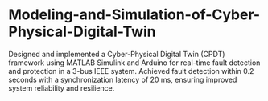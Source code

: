 # Modeling-and-Simulation-of-Cyber-Physical-Digital-Twin
Designed and implemented a Cyber-Physical Digital Twin (CPDT) framework using MATLAB Simulink and Arduino for real-time fault detection and protection in a 3-bus IEEE system. Achieved fault detection within 0.2 seconds with a synchronization latency of 20 ms, ensuring improved system reliability and resilience.

